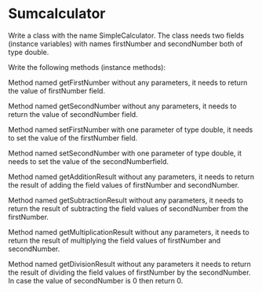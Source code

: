 # Sumcalculator
Write a class with the name SimpleCalculator. The class needs two fields (instance variables) with names firstNumber and secondNumber both of type double.

Write the following methods (instance methods):

Method named getFirstNumber without any parameters, it needs to return the value of firstNumber field.

Method named getSecondNumber without any parameters, it needs to return the value of secondNumber field.

Method named setFirstNumber with one parameter of type double, it needs to set the value of the firstNumber field.

Method named setSecondNumber with one parameter of type double, it needs to set the value of the secondNumberfield.

Method named getAdditionResult without any parameters, it needs to return the result of adding the field values of firstNumber and secondNumber.

Method named getSubtractionResult without any parameters, it needs to return the result of subtracting the field values of secondNumber from the firstNumber.

Method named getMultiplicationResult without any parameters, it needs to return the result of multiplying the field values of firstNumber and secondNumber.

Method named getDivisionResult without any parameters it needs to return the result of dividing the field values of firstNumber by the secondNumber. In case the value of secondNumber is 0 then return 0.
